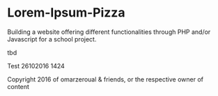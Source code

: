 # Lorem-Ipsum-Pizza
Building a website offering different functionalities through PHP and/or Javascript for a school project.

tbd

Test 26102016 1424
 
Copyright 2016 of omarzeroual & friends, or the respective owner of content
